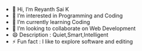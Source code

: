 - 👋 Hi, I’m Reyanth Sai K
- 👀 I’m interested in Programming and Coding
- 🌱 I’m currently learning Coding
- 💞️ I’m looking to collaborate on Web Development
- 😄 Description : Quiet,Smart,Intelligent
- ⚡ Fun fact : I like to explore software and editing

<!---
ReyanthSai/ReyanthSai is a ✨ special ✨ repository because its `README.md` (this file) appears on your GitHub profile.
You can click the Preview link to take a look at your changes.
--->
